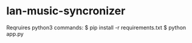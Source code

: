 # lan-music-syncronizer
Reqruires python3
commands:
$ pip install -r requirements.txt
$ python app.py
